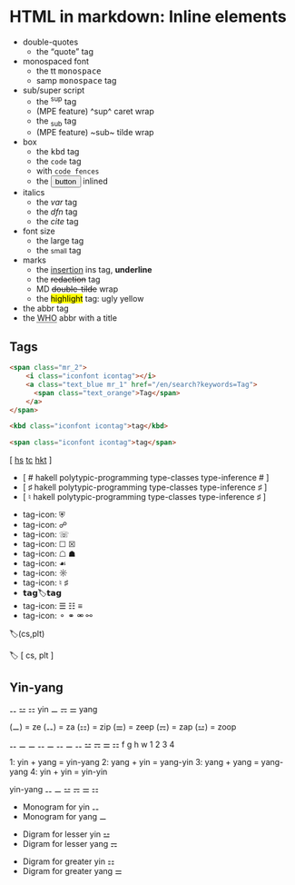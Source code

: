 # HTML in markdown: Inline elements


- double-quotes
  - the <q>quote</q> tag
- monospaced font
  - the tt <tt>monospace</tt>
  - samp <samp>monospace</samp> tag
- sub/super script
  - the <sup>sup</sup> tag
  - (MPE feature) ^sup^ caret wrap
  - the <sub>sub</sub> tag
  - (MPE feature) ~sub~ tilde wrap
- box
  - the <kbd>kbd</kbd> tag
  - the <code>code</code> tag
  - with `code fences`
  - the <button>button</button> inlined
- italics
  - the <var>var</var> tag
  - the <dfn>dfn</dfn> tag
  - the <cite>cite</cite> tag
- font size
  - the <large>large</large> tag
  - the <small>small</small> tag
- marks
  - the <ins>insertion</ins> ins tag, **underline**
  - the <del>redaction</del> tag
  - MD ~~double-tilde~~ wrap
  - the <mark>highlight</mark> tag: ugly yellow
- the <abbr>abbr</abbr> tag
- the <abbr title="World Health Organization">WHO</abbr> abbr with a title

## Tags

```html
<span class="mr_2">
    <i class="iconfont icontag"></i>
    <a class="text_blue mr_1" href="/en/search?keywords=Tag">
      <span class="text_orange">Tag</span>
    </a>
</span>

<kbd class="iconfont icontag">tag</kbd>

<span class="iconfont icontag">tag</span>
```

[ [hs] [tc] [hkt] ]


- [ # hakell polytypic-programming type-classes type-inference # ]
- [ ♯ hakell polytypic-programming type-classes type-inference ♯ ]
- [ ♮ hakell polytypic-programming type-classes type-inference ♯ ]


[hs]: haskell
[tc]: type-classes
[hkt]: higher-kinded-types

- tag-icon: ⛨
- tag-icon: ☍
- tag-icon: ☏
- tag-icon: ☐ ☒
- tag-icon: ☖ ☗
- tag-icon: ☙
- tag-icon: ☼
- tag-icon: ♮ ♯
- 𝘁𝗮𝗴🏷𝘁𝗮𝗴
- tag-icon: ☰ ☷ ≡
- tag-icon: ⚬ ⚭ ⚮ ⚯

🏷(cs,plt)

🏷 [ cs, plt ]


## Yin-yang
⚋ ⚍ ⚏  yin
⚊ ⚎ ⚌  yang

(⚊) = ze
(⚋) = za
(⚏) = zip
(⚌) = zeep
(⚎) = zap
(⚍) = zoop

⚋ ⚊ ⚊ ⚋
⚊ ⚋ ⚊ ⚋
⚍ ⚎ ⚌ ⚏
f g  h w
1  2 3 4

1: yin  + yang = yin-yang
2: yang + yin  = yang-yin
3: yang + yang = yang-yang
4: yin  + yin  = yin-yin

yin-yang ⚋ ⚊ ⚍ ⚎ ⚌ ⚏
+ Monogram for yin        ⚋
+ Monogram for yang       ⚊
- Digram for lesser yin   ⚍
- Digram for lesser yang  ⚎
+ Digram for greater yin  ⚏
+ Digram for greater yang ⚌
